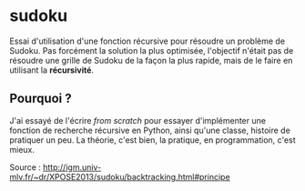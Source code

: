 # sudoku
Essai d'utilisation d'une fonction récursive pour résoudre un problème de Sudoku. Pas forcément la solution la plus optimisée, l'objectif n'était pas de résoudre une grille de Sudoku de la façon la plus rapide, mais de le faire en utilisant la **récursivité**. 

## Pourquoi ?

J'ai essayé de l'écrire _from scratch_ pour essayer d'implémenter une fonction de recherche récursive en Python, ainsi qu'une classe, histoire de pratiquer un peu. La théorie, c'est bien, la pratique, en programmation, c'est mieux. 

Source : http://igm.univ-mlv.fr/~dr/XPOSE2013/sudoku/backtracking.html#principe